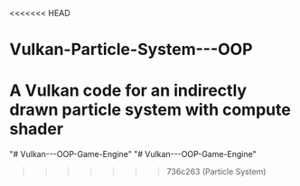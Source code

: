 <<<<<<< HEAD
# Vulkan-Particle-System---OOP
A Vulkan code for an indirectly drawn particle system with compute shader
=======
"# Vulkan---OOP-Game-Engine" 
"# Vulkan---OOP-Game-Engine" 
>>>>>>> 736c263 (Particle System)
